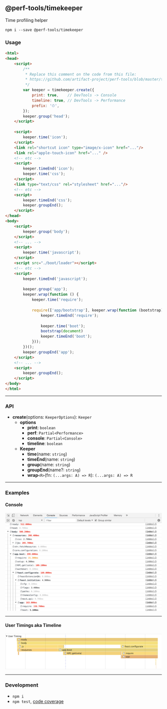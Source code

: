@perf-tools/timekeeper
----------------------
Time profiling helper

```
npm i --save @perf-tools/timekeeper
```

### Usage

```html
<html>
<head>
	<script>
		/**
		 * Replace this comment on the code from this file:
		 * https://github.com/artifact-project/perf-tools/blob/master/timekeeper/timekeeper.js
		 */
		var keeper = timekeeper.create({
			print: true,    // DevTools -> Console
			timeline: true, // DevTools -> Performance
			prefix: '⏱',
		});
		keeper.group('head');
	</script>

	<script>
		keeper.time('icon');
	</script>
	<link rel="shortcut icon" type="image/x-icon" href="..."/>
	<link rel="apple-touch-icon" href="..." />
	<!-- etc -->
	<script>
		keeper.timeEnd('icon');
		keeper.time('css');
	</script>
	<link type="text/css" rel="stylesheet" href="..."/>
	<!-- etc -->
	<script>
		keeper.timeEnd('css');
		keeper.groupEnd();
	</script>
</head>
<body>
	<script>
		keeper.group('body');
	</script>
	<!-- ... -->
	<script>
		keeper.time('javascript');
	</script>
	<script src="./boot/loader"></script>
	<!-- etc -->
	<script>
		keeper.timeEnd('javascript');

		keeper.group('app');
		keeper.wrap(function () {
			keeper.time('require');

			require(['app/bootstrap'], keeper.wrap(function (bootstrap) {
				keeper.timeEnd('require');

				keeper.time('boot');
				bootstrap(document)
				keeper.timeEnd('boot');
			}));
		})();
		keeper.groupEnd('app');
	</script>
	<!-- ... -->
	<script>
		keeper.groupEnd();
	</script>
</body>
</html>
```

---

### API

- **create**(options: `KeeperOptions`): `Keeper`
  - **options**
    - **print**: `boolean`
	- **perf**: `Partial<Performance>`
	- **console**: `Partial<Console>`
	- **timeline**: `boolean`
  - **Keeper**
    - **time**(name: `string`)
    - **timeEnd**(name: `string`)
    - **group**(name: `string`)
    - **groupEnd**(name?: `string`)
    - **wrap**`<R>`(fn: `(...args: A) => R`): `(...args: A) => R`

---

### Examples

#### Console

![DevTools / Console](./__docs__/console.png)

---

#### User Timings aka Timeline

![DevTools / Timelime](./__docs__/timeline.png)

---

### Development

 - `npm i`
 - `npm test`, [code coverage](./coverage/lcov-report/index.html)
